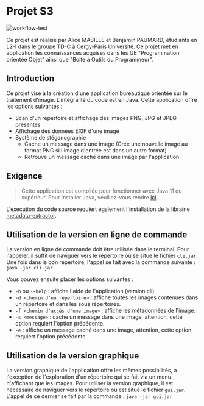# Projet S3

![workflow-test](https://github.com/benjaero/Image-Process/actions/workflows/maven-test.yml/badge.svg)

Ce projet est réalisé par Alice MABILLE et Benjamin PAUMARD, étudiants en L2-I dans le groupe TD-C à Cergy-Paris Université. Ce projet met en application les connaissances acquises dans les UE "Programmation orientée Objet" ainsi que "Boite à Outils du Programmeur".

## Introduction
Ce projet vise à la création d'une application bureautique orientée sur le traitement d'image. L'intégralité du code est en Java.
Cette application offre les options suivantes :
* Scan d'un répertoire et affichage des images PNG, JPG et JPEG présentes
* Affichage des données EXIF d'une image
* Système de stéganographie
  * Cache un message dans une image (Crée une nouvelle image au format PNG si l'image d'entrée est dans un autre format)
  * Retrouve un message caché dans une image par l'application

## Exigence
> Cette application est compilée pour fonctionner avec Java 11 ou supérieur. Pour installer Java, veuillez-vous rendre [ici](https://www.oracle.com/java/technologies/downloads/).

L'exécution du code source requiert également l'installation de la librairie [metadata-extractor](https://github.com/drewnoakes/metadata-extractor).


## Utilisation de la version en ligne de commande
La version en ligne de commande doit être utilisée dans le terminal. Pour l'appeler, il suffit de naviguer vers le répertoire où se situe le fichier `cli.jar`. Une fois dans le bon répertoire, l'appel se fait avec la commande suivante :  `java -jar cli.jar`

Vous pouvez ensuite placer les options suivantes :
* `-h` ou `--help` : affiche l'aide de l'application (version cli)
* `-d <chemin d'un répertoire>` : affiche toutes les images contenues dans un répertoire et dans les sous répertoires.
* `-f <chemin d'accès d'une image>` : affiche les métadonnées de l'image.
* `-s <message>` : cache un message dans une image, attention, cette option requiert l'option précédente. 
* `-e` : affiche un message caché dans une image, attention, cette option requiert l'option précédente. 

## Utilisation de la version graphique

La version graphique de l'application offre les mêmes possibilités, à l'exception de l'exploration d'un répertoire qui se fait via un menu n'affichant que les images. Pour utiliser la version graphique, il est nécessaire de naviguer vers le répertoire ou est situé le fichier `gui.jar`. L'appel de ce dernier se fait par la commande : `java -jar gui.jar`
